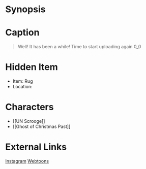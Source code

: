 # Synopsis


# Caption
> Well! It has been a while! Time to start uploading again 0_0

# Hidden Item
* Item: Rug
* Location: <spoiler></spoiler>

# Characters
* [[UN Scrooge]]
* [[Ghost of Christmas Past]]

# External Links
[Instagram](https://www.instagram.com/p/CXt0cFDK_Sk/?igshid=YmMyMTA2M2Y=)
[Webtoons](https://www.webtoons.com/en/challenge/twistwood-tales/101-spooked/viewer?title_no=344740&episode_no=111)